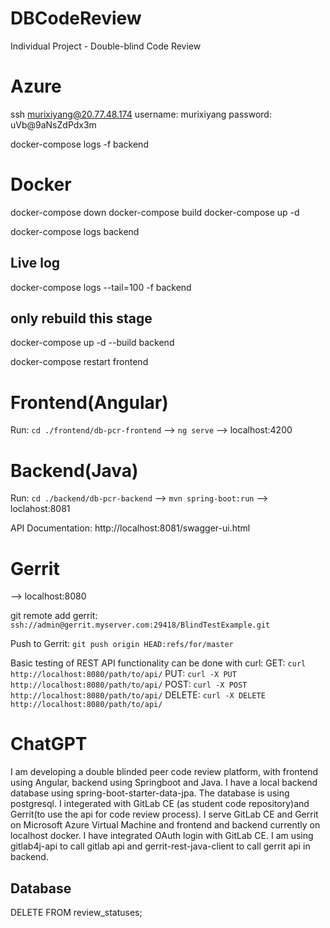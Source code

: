 # DBCodeReview

Individual Project - Double-blind Code Review

# Azure

ssh murixiyang@20.77.48.174
username: murixiyang
password: uVb@9aNsZdPdx3m

docker-compose logs -f backend

# Docker

docker-compose down
docker-compose build
docker-compose up -d

docker-compose logs backend

## Live log

docker-compose logs --tail=100 -f backend

## only rebuild this stage

docker-compose up -d --build backend

docker-compose restart frontend

# Frontend(Angular)

Run: `cd ./frontend/db-pcr-frontend` --> `ng serve` --> localhost:4200

# Backend(Java)

Run: `cd ./backend/db-pcr-backend` --> `mvn spring-boot:run` --> loclahost:8081

API Documentation: http://localhost:8081/swagger-ui.html

# Gerrit

--> localhost:8080

git remote add gerrit: `ssh://admin@gerrit.myserver.com:29418/BlindTestExample.git`

Push to Gerrit: `git push origin HEAD:refs/for/master`

Basic testing of REST API functionality can be done with curl:
GET: `curl http://localhost:8080/path/to/api/`
PUT: `curl -X PUT http://localhost:8080/path/to/api/`
POST: `curl -X POST http://localhost:8080/path/to/api/`
DELETE: `curl -X DELETE http://localhost:8080/path/to/api/`

# ChatGPT

I am developing a double blinded peer code review platform, with frontend using Angular, backend using Springboot and Java. I have a local backend database using spring-boot-starter-data-jpa. The database is using postgresql.
I integerated with GitLab CE (as student code repository)and Gerrit(to use the api for code review process). I serve GitLab CE and Gerrit on Microsoft Azure Virtual Machine and frontend and backend currently on localhost docker. I have integrated OAuth login with GitLab CE.
I am using gitlab4j-api to call gitlab api and gerrit-rest-java-client to call gerrit api in backend.

## Database

DELETE FROM review_statuses;
